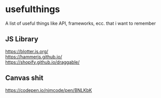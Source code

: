 # usefulthings
A list of useful things like API, frameworks, ecc. that i want to remember

## JS Library
https://blotter.js.org/  
https://hammerjs.github.io/  
https://shopify.github.io/draggable/  

## Canvas shit
https://codepen.io/njmcode/pen/BNLKbK

